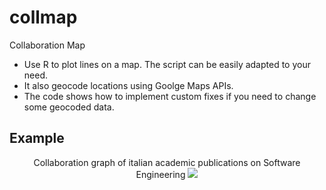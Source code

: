 # collmap
Collaboration Map

* Use R to plot lines on a map. The script can be easily adapted to your need.
* It also geocode locations using Goolge Maps APIs.
* The code shows how to implement custom fixes if you need to change some geocoded data.

## Example

<p align="center">
Collaboration graph of italian academic publications on Software Engineering
<img src="https://raw.github.com/enricobacis/collmap/master/output.svg" />
</p>
